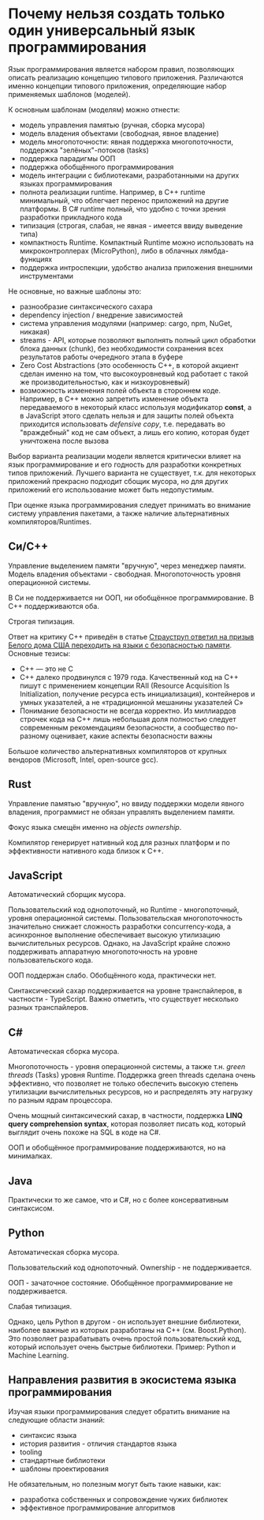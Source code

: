 # Почему нельзя создать только один универсальный язык программирования

Язык программирования является набором правил, позволяющих описать реализацию концепцию типового приложения. Различаются именно концепции типового приложения, определяющие набор применяемых шаблонов (моделей).

К основным шаблонам (моделям) можно отнести:

- модель управления памятью (ручная, сборка мусора)
- модель владения объектами (свободная, явное владение)
- модель многопоточности: явная поддержка многопоточности, поддержка "зелёных"-потоков (tasks)
- поддержка парадигмы ООП
- поддержка обобщённого программирования
- модель интеграции с библиотеками, разработанными на других языках программирования
- полнота реализации runtime. Например, в C++ runtime минимальный, что облегчает перенос приложений на другие платформы. В C\# runtime полный, что удобно с точки зрения разработки прикладного кода
- типизация (строгая, слабая, не явная - имеется ввиду выведение типа)
- компактность Runtime. Компактный Runtime можно использовать на микроконтроллерах (MicroPython), либо в облачных лямбда-функциях
- поддержка интроспекции, удобство анализа приложения внешними инструментами

Не основные, но важные шаблоны это:

- разнообразие синтаксического сахара
- dependency injection / внедрение зависимостей
- система управления модулями (например: cargo, npm, NuGet, никакая)
- streams - API, которые позволяют выполнять полный цикл обработки блока данных (chunk), без необходимости сохранения всех результатов работы очередного этапа в буфере
- Zero Cost Abstractions (это особенность C++, в которой акциент сделан именно на том, что высокоуровневый код работает с такой же производительностью, как и низкоуровневый)
- возможность изменения полей объекта в стороннем коде. Например, в C++ можно запретить изменение объекта передаваемого в некоторый класс используя модификатор **const**, а в JavaScript этого сделать нельзя и для защиты полей объекта приходится использовать _defensive copy_, т.е. передавать во "враждебный" код не сам объект, а лишь его копию, которая будет уничтожена после вызова

Выбор варианта реализации модели является критически влияет на язык программирование и его годность для разработки конкретных типов приложений. Лучшего варианта не существует, т.к. для некоторых приложений прекрасно подходит сбощик мусора, но для других приложений его использование может быть недопустимым.

При оценке языка программирования следует принимать во внимание систему управления пакетами, а также наличие альтернативных компиляторов/Runtimes.

## Си/C++

Управление выделением памяти "вручную", через менеджер памяти. Модель владения объектами - свободная. Многопоточность уровня операционной системы.

В Си не поддерживается ни ООП, ни обобщённое программирование. В C++ поддерживаются оба.

Строгая типизация.

Ответ на критику C++ приведён в статье [Страуструп ответил на призыв Белого дома США переходить на языки с безопасностью памяти](https://habr.com/ru/news/801525/). Основные тезисы:

- C++ — это не C
- C++ далеко продвинулся с 1979 года. Качественный код на С++ пишут с применением концепции RAII (Resource Acquisition Is Initialization, получение ресурса есть инициализация), контейнеров и умных указателей, а не «традиционной мешанины указателей C»
- Понимание безопасности не всегда корректно. Из миллиардов строчек кода на C++ лишь небольшая доля полностью следует современным рекомендациям безопасности, а сообщество по-разному оценивает, какие аспекты безопасности важны

Большое количество альтернативных компиляторов от крупных вендоров (Microsoft, Intel, open-source gcc).

## Rust

Управление памятью "вручную", но ввиду поддержки модели явного владения, программист не обязан управлять выделением памяти.

Фокус языка смещён именно на *objects ownership*.

Компилятор генерирует нативный код для разных платформ и по эффективности нативного кода близок к C++.

## JavaScript

Автоматический сборщик мусора.

Пользовательский код однопоточный, но Runtime - многопоточный, уровня операционной системы. Пользовательская многопоточность значительно снижает сложность разработки concurrency-кода, а асинхронное выполнение обеспечивает высокую утилизацию вычислительных ресурсов. Однако, на JavaScript крайне сложно поддерживать аппаратную многопоточность на уровне пользовательского кода.

ООП поддержан слабо. Обобщённого кода, практически нет.

Синтаксический сахар поддерживается на уровне транспайлеров, в частности - TypeScript. Важно отметить, что существует несколько разных транспайлеров.

## C\#

Автоматическая сборка мусора.

Многопоточность - уровня операционной системы, а также т.н. *green threads* (Tasks) уровня Runtime. Поддержка green threads сделана очень эффективно, что позволяет не только обеспечить высокую степень утилизации вычислительных ресурсов, но и распределять эту нагрузку по разным ядрам процессора.

Очень мощный синтаксический сахар, в частности, поддержка **LINQ query comprehension syntax**, которая позволяет писать код, который выглядит очень похоже на SQL в коде на C\#.

ООП и обобщённое программирование поддерживаются, но на минималках.

## Java

Практически то же самое, что и C\#, но с более консервативным синтаксисом.

## Python

Автоматическая сборка мусора.

Пользовательский код однопоточный. Ownership - не поддерживается.

ООП - зачаточное состояние. Обобщённое программирование не поддерживается.

Слабая типизация.

Однако, цель Python в другом - он использует внешние библиотеки, наиболее важные из которых разработаны на C++ (см. Boost.Python). Это позволяет разрабатывать очень простой пользовательский код, который использует очень быстрые библиотеки. Пример: Python и Machine Learning.

## Направления развития в экосистема языка программирования

Изучая языки программирования следует обратить внимание на следующие области знаний:

- синтаксис языка
- история развития - отличия стандартов языка
- tooling
- стандартные библиотеки
- шаблоны проектирования

Не обязательным, но полезным могут быть такие навыки, как:

- разработка собственных и сопровождение чужих библиотек
- эффективное программирование алгоритмов
